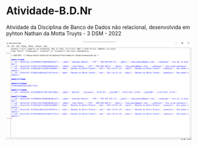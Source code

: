 # Atividade-B.D.Nr

Atividade da Disciplina de Banco de Dados não relacional, desenvolvida em pyhton
Nathan da Motta Truyts - 3 DSM - 2022

<img  src="https://github.com/Nathtruyts/Atividade-B.D.Nr/blob/main/Imagens/output.png">
